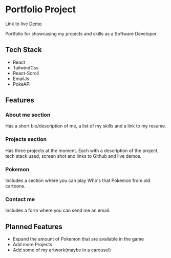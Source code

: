 # Portfolio Project
Link to live [Demo](https://spectacular-fudge-5b2ab4.netlify.app/) 

Portfolio for showcasing my projects and skills as a Software Developer.

## Tech Stack
- React
- TailwindCss
- React-Scroll
- EmailJs
- PokeAPI

## Features

### About me section
Has a short bio/description of me, a list of my skills and a link to my resume.

### Projects section
Has three projects at the moment. Each with a description of the project, tech stack used, screen shot and links to Github and live demos.

### Pokemon
Includes  a section where you can play Who's that Pokemon from old cartoons.

### Contact me
Includes a form where you can send me an email.


## Planned Features
- Expand the amount of Pokemon that are available in the game
- Add more Projects
- Add some of my artwork(maybe in a carousel)


